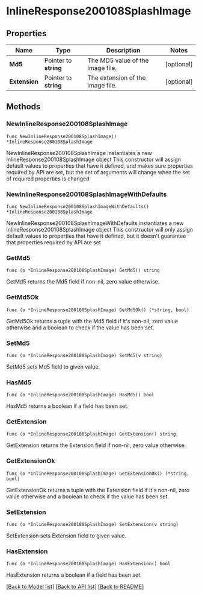 # InlineResponse200108SplashImage

## Properties

Name | Type | Description | Notes
------------ | ------------- | ------------- | -------------
**Md5** | Pointer to **string** | The MD5 value of the image file. | [optional] 
**Extension** | Pointer to **string** | The extension of the image file. | [optional] 

## Methods

### NewInlineResponse200108SplashImage

`func NewInlineResponse200108SplashImage() *InlineResponse200108SplashImage`

NewInlineResponse200108SplashImage instantiates a new InlineResponse200108SplashImage object
This constructor will assign default values to properties that have it defined,
and makes sure properties required by API are set, but the set of arguments
will change when the set of required properties is changed

### NewInlineResponse200108SplashImageWithDefaults

`func NewInlineResponse200108SplashImageWithDefaults() *InlineResponse200108SplashImage`

NewInlineResponse200108SplashImageWithDefaults instantiates a new InlineResponse200108SplashImage object
This constructor will only assign default values to properties that have it defined,
but it doesn't guarantee that properties required by API are set

### GetMd5

`func (o *InlineResponse200108SplashImage) GetMd5() string`

GetMd5 returns the Md5 field if non-nil, zero value otherwise.

### GetMd5Ok

`func (o *InlineResponse200108SplashImage) GetMd5Ok() (*string, bool)`

GetMd5Ok returns a tuple with the Md5 field if it's non-nil, zero value otherwise
and a boolean to check if the value has been set.

### SetMd5

`func (o *InlineResponse200108SplashImage) SetMd5(v string)`

SetMd5 sets Md5 field to given value.

### HasMd5

`func (o *InlineResponse200108SplashImage) HasMd5() bool`

HasMd5 returns a boolean if a field has been set.

### GetExtension

`func (o *InlineResponse200108SplashImage) GetExtension() string`

GetExtension returns the Extension field if non-nil, zero value otherwise.

### GetExtensionOk

`func (o *InlineResponse200108SplashImage) GetExtensionOk() (*string, bool)`

GetExtensionOk returns a tuple with the Extension field if it's non-nil, zero value otherwise
and a boolean to check if the value has been set.

### SetExtension

`func (o *InlineResponse200108SplashImage) SetExtension(v string)`

SetExtension sets Extension field to given value.

### HasExtension

`func (o *InlineResponse200108SplashImage) HasExtension() bool`

HasExtension returns a boolean if a field has been set.


[[Back to Model list]](../README.md#documentation-for-models) [[Back to API list]](../README.md#documentation-for-api-endpoints) [[Back to README]](../README.md)


